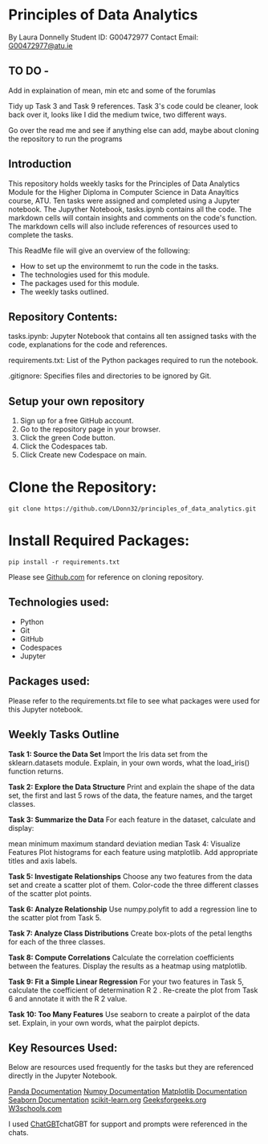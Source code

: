 # Principles of Data Analytics

By Laura Donnelly
Student ID: G00472977
Contact Email: G00472977@atu.ie

## TO DO - 

Add in explaination of mean, min etc and some of the forumlas

Tidy up Task 3 and Task 9 references. Task 3's code could be cleaner, look back over it, looks like I did the medium twice, two different ways.

Go over the read me and see if anything else can add, maybe about cloning the repository to run the programs


## Introduction

This repository holds weekly tasks for the Principles of Data Analytics Module for the Higher Diploma in Computer Science in Data Anayltics course, ATU.
Ten tasks were assigned and completed using a Jupyter notebook. The Jupyther Notebook, tasks.ipynb contains all the code. The markdown cells will contain insights and comments on the code's function. The markdown cells will also include references of resources used to complete the tasks. 

This ReadMe file will give an overview of the following:

- How to set up the environmemt to run the code in the tasks.
- The technologies used for this module.
- The packages used for this module.
- The weekly tasks outlined.

## Repository Contents:
tasks.ipynb: Jupyter Notebook that contains all ten assigned tasks with the code, explanations for the code and references.

requirements.txt: List of the Python packages required to run the notebook.

.gitignore: Specifies files and directories to be ignored by Git.

## Setup your own repository

1. Sign up for a free GitHub account.
2. Go to the repository page in your browser.
3. Click the green Code button.
4. Click the Codespaces tab.
5. Click Create new Codespace on main.


# Clone the Repository:
```
git clone https://github.com/LDonn32/principles_of_data_analytics.git

```
# Install Required Packages:
```
pip install -r requirements.txt
```
Please see [Github.com](https://docs.github.com/en/repositories/creating-and-managing-repositories/cloning-a-repository) for reference on cloning repository.


## Technologies used:

- Python
- Git
- GitHub
- Codespaces
- Jupyter

## Packages used:
Please refer to the requirements.txt file to see what packages were used for this Jupyter notebook.

## Weekly Tasks Outline

**Task 1: Source the Data Set**
Import the Iris data set from the sklearn.datasets module.
Explain, in your own words, what the load_iris() function returns.

**Task 2: Explore the Data Structure**
Print and explain the shape of the data set, the first and last 5 rows of the data, the feature names, and the target classes.

**Task 3: Summarize the Data**
For each feature in the dataset, calculate and display:

mean
minimum
maximum
standard deviation
median
Task 4: Visualize Features
Plot histograms for each feature using matplotlib.
Add appropriate titles and axis labels.

**Task 5: Investigate Relationships**
Choose any two features from the data set and create a scatter plot of them.
Color-code the three different classes of the scatter plot points.

**Task 6: Analyze Relationship**
Use numpy.polyfit to add a regression line to the scatter plot from Task 5.

**Task 7: Analyze Class Distributions**
Create box-plots of the petal lengths for each of the three classes.

**Task 8: Compute Correlations**
Calculate the correlation coefficients between the features.
Display the results as a heatmap using matplotlib.

**Task 9: Fit a Simple Linear Regression**
For your two features in Task 5, calculate the coefficient of determination 
R
2
.
Re-create the plot from Task 6 and annotate it with the 
R
2
 value.

**Task 10: Too Many Features**
Use seaborn to create a pairplot of the data set.
Explain, in your own words, what the pairplot depicts.


## Key Resources Used: 

Below are resources used frequently for the tasks but they are referenced directly in the Jupyter Notebook. 

[Panda Documentation](https://pandas.pydata.org/docs/)
[Numpy Documentation](https://numpy.org/doc/)
[Matplotlib Documentation](https://matplotlib.org/stable/users/index.html)
[Seaborn Documentation](https://seaborn.pydata.org/)
[scikit-learn.org](https://scikit-learn.org/stable/index.html)
[Geeksforgeeks.org](https://www.geeksforgeeks.org/)
[W3schools.com](https://www.w3schools.com/)

I used [ChatGBT](https://chatgpt.com/)chatGBT for support and prompts were referenced in the chats.



